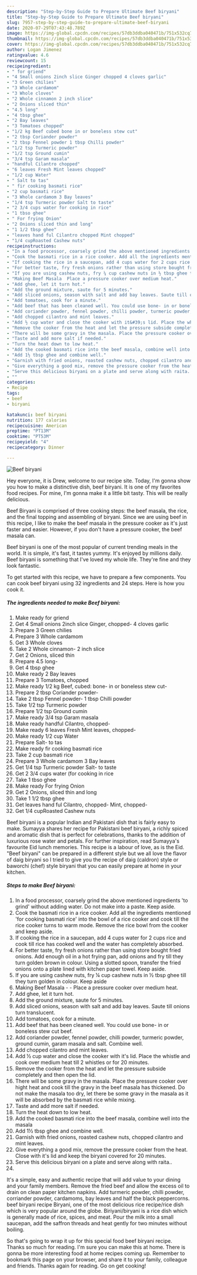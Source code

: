 ```yaml
---
description: "Step-by-Step Guide to Prepare Ultimate Beef biryani"
title: "Step-by-Step Guide to Prepare Ultimate Beef biryani"
slug: 7957-step-by-step-guide-to-prepare-ultimate-beef-biryani
date: 2020-07-29T07:43:48.789Z
image: https://img-global.cpcdn.com/recipes/57db3ddba040471b/751x532cq70/beef-biryani-recipe-main-photo.jpg
thumbnail: https://img-global.cpcdn.com/recipes/57db3ddba040471b/751x532cq70/beef-biryani-recipe-main-photo.jpg
cover: https://img-global.cpcdn.com/recipes/57db3ddba040471b/751x532cq70/beef-biryani-recipe-main-photo.jpg
author: Logan Jimenez
ratingvalue: 4.6
reviewcount: 15
recipeingredient:
- " for griend"
- "4 Small onions 2inch slice Ginger chopped 4 cloves garlic"
- "3 Green chilies"
- "3 Whole cardamom"
- "3 Whole cloves"
- "2 Whole cinnamon 2 inch slice"
- "2 Onions sliced thin"
- "4.5 long"
- "4 tbsp ghee"
- "2 Bay leaves"
- "3 Tomatoes chopped"
- "1/2 kg Beef cubed bone in or boneless stew cut"
- "2 tbsp Coriander powder"
- "2 tbsp Fennel powder 1 tbsp Chilli powder"
- "1/2 tsp Turmeric powder"
- "1/2 tsp Ground cumin"
- "3/4 tsp Garam masala"
- "handful Cilantro chopped"
- "6 leaves Fresh Mint leaves chopped"
- "1/2 cup Water"
- " Salt to tas"
- " fir cooking basmati rice"
- "2 cup basmati rice"
- "3 Whole cardamom 3 Bay leaves"
- "1/4 tsp Turmeric powder Salt to taste"
- "2 3/4 cups water for cooking in rice"
- "1 tbso ghee"
- " For frying Onion"
- "2 Onions sliced thin and long"
- "1 1/2 tbsp ghee"
- "leaves hand ful Cilantro chopped Mint chopped"
- "1/4 cupRoasted Cashew nuts"
recipeinstructions:
- "In a food processor, coarsely grind the above mentioned ingredients &#39;to grind&#39; without adding water. Do not make into a paste. Keep aside."
- "Cook the basmati rice in a rice cooker. Add all the ingredients mentioned &#39;for cooking basmati rice&#39; into the bowl of a rice cooker and cook till the rice cooker turns to warm mode. Remove the rice bowl from the cooker and keep aside."
- "If cooking the rice in a saucepan, add 4 cups water for 2 cups rice and cook till rice has cooked well and the water has completely absorbed."
- "For better taste, fry fresh onions rather than using store bought fried onions. Add enough oil in a hot frying pan, add onions and fry till they turn golden brown in colour. Using a slotted spoon, transfer the fried onions onto a plate lined with kitchen paper towel. Keep aside."
- "If you are using cashew nuts, fry ¼ cup cashew nuts in ½ tbsp ghee till they turn golden in colour. Keep aside"
- "Making Beef Masala  Place a pressure cooker over medium heat."
- "Add ghee, let it turn hot."
- "Add the ground mixture, saute for 5 minutes."
- "Add sliced onions, season with salt and add bay leaves. Saute till onions turn translucent."
- "Add tomatoes, cook for a minute."
- "Add beef that has been cleaned well. You could use bone- in or boneless stew cut beef."
- "Add coriander powder, fennel powder, chilli powder, turmeric powder, ground cumin, garam masala and salt. Combine well."
- "Add chopped cilantro and mint leaves."
- "Add ½ cup water and close the cooker with it&#39;s lid. Place the whistle and cook over medium heat till 2 whistles or for 20 minutes."
- "Remove the cooker from the heat and let the pressure subside completely and then open the lid."
- "There will be some gravy in the masala. Place the pressure cooker over hight heat and cook till the gravy in the beef masala has thickened. Do not make the masala too dry, let there be some gravy in the masala as it will be absorbed by the basmati rice while mixing."
- "Taste and add more salt if needed."
- "Turn the heat down to low heat."
- "Add the cooked basmati rice into the beef masala, combine well into the masala"
- "Add 1½ tbsp ghee and combine well."
- "Garnish with fried onions, roasted cashew nuts, chopped cilantro and mint leaves."
- "Give everything a good mix, remove the pressure cooker from the heat. Close with it&#39;s lid and keep the biryani covered for 20 minutes."
- "Serve this delicious biryani on a plate and serve along with raita.."
- ""
categories:
- Recipe
tags:
- beef
- biryani

katakunci: beef biryani 
nutrition: 177 calories
recipecuisine: American
preptime: "PT13M"
cooktime: "PT53M"
recipeyield: "4"
recipecategory: Dinner

---
```



![Beef biryani](https://img-global.cpcdn.com/recipes/57db3ddba040471b/751x532cq70/beef-biryani-recipe-main-photo.jpg)

Hey everyone, it is Drew, welcome to our recipe site. Today, I'm gonna show you how to make a distinctive dish, beef biryani. It is one of my favorites food recipes. For mine, I'm gonna make it a little bit tasty. This will be really delicious.

Beef Biryani is comprised of three cooking steps: the beef masala, the rice, and the final topping and assembling of biryani. Since we are using beef in this recipe, I like to make the beef masala in the pressure cooker as it&#39;s just faster and easier. However, if you don&#39;t have a pressure cooker, the beef masala can.

Beef biryani is one of the most popular of current trending meals in the world. It is simple, it's fast, it tastes yummy. It's enjoyed by millions daily. Beef biryani is something that I've loved my whole life. They're fine and they look fantastic.


To get started with this recipe, we have to prepare a few components. You can cook beef biryani using 32 ingredients and 24 steps. Here is how you cook it.

<!--inarticleads1-->

##### The ingredients needed to make Beef biryani:

1. Make ready  for griend
1. Get 4 Small onions 2inch slice Ginger, chopped- 4 cloves garlic
1. Prepare 3 Green chilies
1. Prepare 3 Whole cardamom
1. Get 3 Whole cloves
1. Take 2 Whole cinnamon- 2 inch slice
1. Get 2 Onions, sliced thin
1. Prepare 4.5 long-
1. Get 4 tbsp ghee
1. Make ready 2 Bay leaves
1. Prepare 3 Tomatoes, chopped
1. Make ready 1/2 kg Beef, cubed: bone- in or boneless stew cut-
1. Prepare 2 tbsp Coriander powder-
1. Take 2 tbsp Fennel powder- 1 tbsp Chilli powder
1. Take 1/2 tsp Turmeric powder
1. Prepare 1/2 tsp Ground cumin
1. Make ready 3/4 tsp Garam masala
1. Make ready handful Cilantro, chopped-
1. Make ready 6 leaves Fresh Mint leaves, chopped-
1. Make ready 1/2 cup Water
1. Prepare  Salt- to tas
1. Make ready  fir cooking basmati rice
1. Take 2 cup basmati rice
1. Prepare 3 Whole cardamom 3 Bay leaves
1. Get 1/4 tsp Turmeric powder Salt- to taste
1. Get 2 3/4 cups water (for cooking in rice
1. Take 1 tbso ghee
1. Make ready  For frying Onion
1. Get 2 Onions, sliced thin and long
1. Take 1 1/2 tbsp ghee
1. Get leaves hand ful Cilantro, chopped- Mint, chopped-
1. Get 1/4 cupRoasted Cashew nuts


Beef biryani is a popular Indian and Pakistani dish that is fairly easy to make. Sumayya shares her recipe for Pakistani beef biryani, a richly spiced and aromatic dish that is perfect for celebrations, thanks to the addition of luxurious rose water and petals. For further inspiration, read Sumayya&#39;s favourite Eid lunch memories. This recipe is a labour of love, as is the Eid. &#34;Beef biryani&#34; can be prepared in a different style but we all love the flavor of daig biryani so I tried to give you the recipe of daig (caldron) style or baworchi (chef) style biryani that you can easily prepare at home in your kitchen. 

<!--inarticleads2-->

##### Steps to make Beef biryani:

1. In a food processor, coarsely grind the above mentioned ingredients &#39;to grind&#39; without adding water. Do not make into a paste. Keep aside.
1. Cook the basmati rice in a rice cooker. Add all the ingredients mentioned &#39;for cooking basmati rice&#39; into the bowl of a rice cooker and cook till the rice cooker turns to warm mode. Remove the rice bowl from the cooker and keep aside.
1. If cooking the rice in a saucepan, add 4 cups water for 2 cups rice and cook till rice has cooked well and the water has completely absorbed.
1. For better taste, fry fresh onions rather than using store bought fried onions. Add enough oil in a hot frying pan, add onions and fry till they turn golden brown in colour. Using a slotted spoon, transfer the fried onions onto a plate lined with kitchen paper towel. Keep aside.
1. If you are using cashew nuts, fry ¼ cup cashew nuts in ½ tbsp ghee till they turn golden in colour. Keep aside
1. Making Beef Masala -  - Place a pressure cooker over medium heat.
1. Add ghee, let it turn hot.
1. Add the ground mixture, saute for 5 minutes.
1. Add sliced onions, season with salt and add bay leaves. Saute till onions turn translucent.
1. Add tomatoes, cook for a minute.
1. Add beef that has been cleaned well. You could use bone- in or boneless stew cut beef.
1. Add coriander powder, fennel powder, chilli powder, turmeric powder, ground cumin, garam masala and salt. Combine well.
1. Add chopped cilantro and mint leaves.
1. Add ½ cup water and close the cooker with it&#39;s lid. Place the whistle and cook over medium heat till 2 whistles or for 20 minutes.
1. Remove the cooker from the heat and let the pressure subside completely and then open the lid.
1. There will be some gravy in the masala. Place the pressure cooker over hight heat and cook till the gravy in the beef masala has thickened. Do not make the masala too dry, let there be some gravy in the masala as it will be absorbed by the basmati rice while mixing.
1. Taste and add more salt if needed.
1. Turn the heat down to low heat.
1. Add the cooked basmati rice into the beef masala, combine well into the masala
1. Add 1½ tbsp ghee and combine well.
1. Garnish with fried onions, roasted cashew nuts, chopped cilantro and mint leaves.
1. Give everything a good mix, remove the pressure cooker from the heat. Close with it&#39;s lid and keep the biryani covered for 20 minutes.
1. Serve this delicious biryani on a plate and serve along with raita..
1. 


It&#39;s a simple, easy and authentic recipe that will add value to your dining and your family members. Remove the fried beef and allow the excess oil to drain on clean paper kitchen napkins. Add turmeric powder, chilli powder, corriander powder, cardamoms, bay leaves and half the black peppercorns. beef biryani recipe Biryani, one of the most delicious rice recipe/rice dish which is very popular around the globe. Biriyani/biryani is a rice dish which is generally made of rice, spices, and meat. Pour the milk into a small saucepan, add the saffron threads and heat gently for two minutes without boiling. 

So that's going to wrap it up for this special food beef biryani recipe. Thanks so much for reading. I'm sure you can make this at home. There is gonna be more interesting food at home recipes coming up. Remember to bookmark this page on your browser, and share it to your family, colleague and friends. Thanks again for reading. Go on get cooking!
